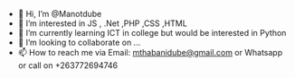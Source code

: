 - 👋 Hi, I’m @Manotdube
- 👀 I’m interested in JS , .Net ,PHP ,CSS ,HTML
- 🌱 I’m currently learning ICT in college but would be interested in Python
- 💞️ I’m looking to collaborate on ...
- 📫 How to reach me via Email: mthabanidube@gmail.com or Whatsapp or call on +263772694746

<!---
Manotdube/Manotdube is a ✨ special ✨ repository because its `README.md` (this file) appears on your GitHub profile.
You can click the Preview link to take a look at your changes.
--->
